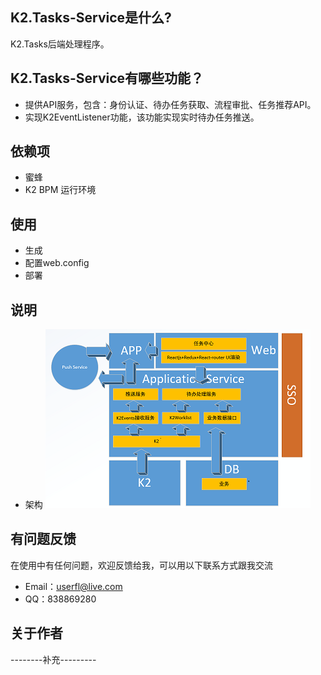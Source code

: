 
## K2.Tasks-Service是什么?
K2.Tasks后端处理程序。


## K2.Tasks-Service有哪些功能？

* 提供API服务，包含：身份认证、待办任务获取、流程审批、任务推荐API。
* 实现K2EventListener功能，该功能实现实时待办任务推送。

## 依赖项
* 蜜蜂
* K2 BPM 运行环境

## 使用
* 生成
* 配置web.config
* 部署

## 说明
* 架构
![image](https://github.com/Cloud33/K2.Tasks/raw/master/img/System.png)

## 有问题反馈
在使用中有任何问题，欢迎反馈给我，可以用以下联系方式跟我交流

* Email：<userfl@live.com>
* QQ：838869280

## 关于作者
--------补充---------
